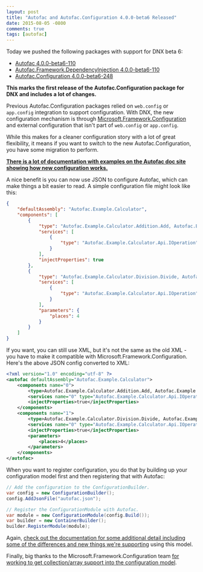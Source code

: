 ```yaml
---
layout: post
title: "Autofac and Autofac.Configuration 4.0.0-beta6 Released"
date: 2015-08-05 -0800
comments: true
tags: [autofac]
---
```


Today we pushed the following packages with support for DNX beta 6:

- [Autofac 4.0.0-beta6-110](https://www.nuget.org/packages/Autofac/4.0.0-beta6-110)
- [Autofac.Framework.DependencyInjection 4.0.0-beta6-110](https://www.nuget.org/packages/Autofac.Framework.DependencyInjection/4.0.0-beta6-110)
- [Autofac.Configuration 4.0.0-beta6-248](https://www.nuget.org/packages/Autofac.Configuration/4.0.0-beta6-248)

**This marks the first release of the Autofac.Configuration package for DNX and includes a lot of changes.**

Previous Autofac.Configuration packages relied on `web.config` or `app.config` integration to support configuration. With DNX, the new configuration mechanism is through [Microsoft.Framework.Configuration](https://www.nuget.org/packages/Microsoft.Framework.Configuration) and external configuration that isn't part of `web.config` or `app.config`.

While this makes for a cleaner configuration story with a lot of great flexibility, it means if you want to switch to the new Autofac.Configuration, you have some migration to perform.

[**There is a lot of documentation with examples on the Autofac doc site showing how new configuration works.**](http://autofac.readthedocs.org/en/latest/configuration/xml.html)

A nice benefit is you can now use JSON to configure Autofac, which can make things a bit easier to read. A simple configuration file might look like this:

``` json
{
    "defaultAssembly": "Autofac.Example.Calculator",
    "components": [
        {
            "type": "Autofac.Example.Calculator.Addition.Add, Autofac.Example.Calculator.Addition",
            "services": [
                {
                    "type": "Autofac.Example.Calculator.Api.IOperation"
                }
            ],
            "injectProperties": true
        },
        {
            "type": "Autofac.Example.Calculator.Division.Divide, Autofac.Example.Calculator.Division",
            "services": [
                {
                    "type": "Autofac.Example.Calculator.Api.IOperation"
                }
            ],
            "parameters": {
                "places": 4
            }
        }
    ]
}
```

If you want, you can still use XML, but it's not the same as the old XML - you have to make it compatible with Microsoft.Framework.Configuration. Here's the above JSON config converted to XML:

``` xml
<?xml version="1.0" encoding="utf-8" ?>
<autofac defaultAssembly="Autofac.Example.Calculator">
    <components name="0">
        <type>Autofac.Example.Calculator.Addition.Add, Autofac.Example.Calculator.Addition</type>
        <services name="0" type="Autofac.Example.Calculator.Api.IOperation" />
        <injectProperties>true</injectProperties>
    </components>
    <components name="1">
        <type>Autofac.Example.Calculator.Division.Divide, Autofac.Example.Calculator.Division</type>
        <services name="0" type="Autofac.Example.Calculator.Api.IOperation" />
        <injectProperties>true</injectProperties>
        <parameters>
            <places>4</places>
        </parameters>
    </components>
</autofac>
```

When you want to register configuration, you do that by building up your configuration model first and then registering that with Autofac:

``` c#
// Add the configuration to the ConfigurationBuilder.
var config = new ConfigurationBuilder();
config.AddJsonFile("autofac.json");

// Register the ConfigurationModule with Autofac.
var module = new ConfigurationModule(config.Build());
var builder = new ContainerBuilder();
builder.RegisterModule(module);
```

Again, [check out the documentation for some additional detail including some of the differences and new things we're supporting](http://autofac.readthedocs.org/en/latest/configuration/xml.html) using this model.

Finally, big thanks to the Microsoft.Framework.Configuration team [for working to get collection/array support into the configuration model](https://github.com/aspnet/Configuration/issues/115).